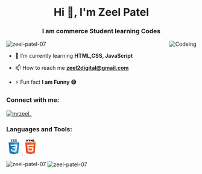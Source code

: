 <h1 align="center">Hi 👋, I'm Zeel Patel</h1>
<h3 align="center">I am commerce Student learning Codes</h3>

<img align="right" alt="Codeing" widh= "400"  src= "https://camo.githubusercontent.com/4d9f5ecceb711eec6e2018f38a5677dc657c9738d4a65ba3b928c41c0a45b439/68747470733a2f2f6d69726f2e6d656469756d2e636f6d2f6d61782f313336302f302a37513379765349765f7430696f4a2d5a2e676966"   >

<p align="left"> <img src="https://komarev.com/ghpvc/?username=zeel-patel-07&label=Profile%20views&color=0e75b6&style=flat" alt="zeel-patel-07" /> </p>

- 🌱 I’m currently learning **HTML,CSS, JavaScript**

- 📫 How to reach me **zeel2digital@gmail.com**

- ⚡ Fun fact **I am Funny 😅**

<h3 align="left">Connect with me:</h3>
<p align="left">
<a href="https://instagram.com/mrzeel_" target="blank"><img align="center" src="https://raw.githubusercontent.com/rahuldkjain/github-profile-readme-generator/master/src/images/icons/Social/instagram.svg" alt="mrzeel_" height="30" width="40" /></a>
</p>

<h3 align="left">Languages and Tools:</h3>
<p align="left"> <a href="https://www.w3schools.com/css/" target="_blank" rel="noreferrer"> <img src="https://raw.githubusercontent.com/devicons/devicon/master/icons/css3/css3-original-wordmark.svg" alt="css3" width="40" height="40"/> </a> <a href="https://www.w3.org/html/" target="_blank" rel="noreferrer"> <img src="https://raw.githubusercontent.com/devicons/devicon/master/icons/html5/html5-original-wordmark.svg" alt="html5" width="40" height="40"/> </a> </p>

<p><img align="left" src="https://github-readme-stats.vercel.app/api/top-langs?username=zeel-patel-07&show_icons=true&locale=en&layout=compact" alt="zeel-patel-07" /></p>

<p>&nbsp;<img align="center" src="https://github-readme-stats.vercel.app/api?username=zeel-patel-07&show_icons=true&locale=en" alt="zeel-patel-07" /></p>
